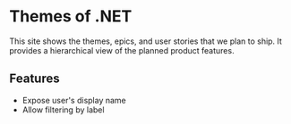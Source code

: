 # Themes of .NET

This site shows the themes, epics, and user stories that we plan to ship. It
provides a hierarchical view of the planned product features.

## Features

* Expose user's display name
* Allow filtering by label

